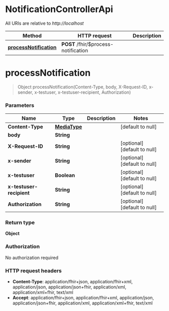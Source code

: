 # NotificationControllerApi

All URIs are relative to *http://localhost*

| Method | HTTP request | Description |
|------------- | ------------- | -------------|
| [**processNotification**](NotificationControllerApi.md#processNotification) | **POST** /fhir/$process-notification |  |


<a name="processNotification"></a>
# **processNotification**
> Object processNotification(Content-Type, body, X-Request-ID, x-sender, x-testuser, x-testuser-recipient, Authorization)



### Parameters

|Name | Type | Description  | Notes |
|------------- | ------------- | ------------- | -------------|
| **Content-Type** | [**MediaType**](../Models/.md)|  | [default to null] |
| **body** | **String**|  | |
| **X-Request-ID** | **String**|  | [optional] [default to null] |
| **x-sender** | **String**|  | [optional] [default to null] |
| **x-testuser** | **Boolean**|  | [optional] [default to null] |
| **x-testuser-recipient** | **String**|  | [optional] [default to null] |
| **Authorization** | **String**|  | [optional] [default to null] |

### Return type

**Object**

### Authorization

No authorization required

### HTTP request headers

- **Content-Type**: application/fhir+json, application/fhir+xml, application/json, application/json+fhir, application/xml, application/xml+fhir, text/xml
- **Accept**: application/fhir+json, application/fhir+xml, application/json, application/json+fhir, application/xml, application/xml+fhir, text/xml

